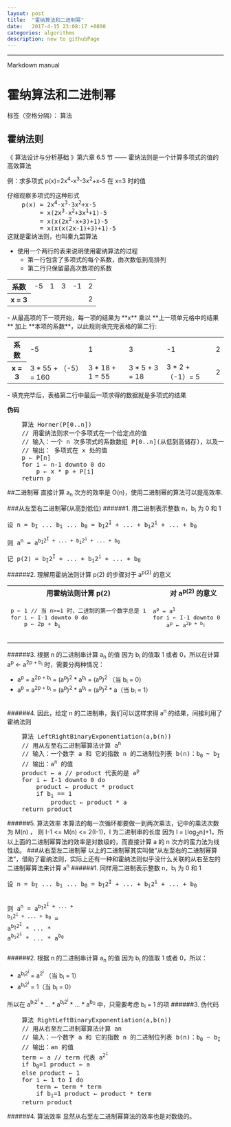 ```yaml
---
layout: post
title:  "霍纳算法和二进制幂"
date:   2017-4-15 23:08:17 +0800
categories: algorithms
description: new to githubPage
---
```

---
Markdown manual

# 霍纳算法和二进制幂

标签（空格分隔）： 算法

## 霍纳法则
《 算法设计与分析基础 》第六章 6.5 节 —— 霍纳法则是一个计算多项式的值的高效算法

例：求多项式 p(x)=2x<sup>4</sup>-x<sup>3</sup>-3x<sup>2</sup>+x-5  在 x=3 时的值
<pre>仔细观察多项式的这种形式
    p(x) = 2x<sup>4</sup>-x<sup>3</sup>-3x<sup>2</sup>+x-5
         = x(2x<sup>3</sup>-x<sup>2</sup>+3x<sup>1</sup>+1)-5
         = x(x(2x<sup>2</sup>-x+3)+1)-5
         = x(x(x(2x-1)+3)+1)-5
这就是霍纳法则，也叫秦九韶算法
</pre>
- 使用一个两行的表来说明使用霍纳算法的过程
    - 第一行包含了多项式的每个系数，由次数低到高排列
    - 第二行只保留最高次数项的系数
<table>
    <tr>
        <th>系数</th>
        <td>-5</td>
        <td>1</td>
        <td>3</td>
        <td>-1</td>
        <td>2</td>
    </tr>
     <tr>
        <th>x = 3</th>
        <td></td>
        <td></td>
        <td></td>
        <td></td>
        <td>2</td>
    </tr>
</table>
- 从最高项的下一项开始，每一项的结果为 **x** 乘以 **上一项单元格中的结果** 加上 **本项的系数**，以此规则填充完表格的第二行:
<table>
    <tr>
        <th>系数</th>
        <td>-5</td>
        <td>1</td>
        <td>3</td>
        <td>-1</td>
        <td>2</td>
    </tr>
     <tr>
        <th>x = 3</th>
        <td>3 * 55 + （-5）= 160</td>
        <td>3 * 18 + 1 = 55</td>
        <td>3 * 5 + 3 = 18</td>
        <td>3 * 2 +（-1）= 5</td>
        <td>2</td>
    </tr>
</table>
- 填充完毕后，表格第二行中最后一项求得的数据就是多项式的结果

**伪码**
<pre>
    算法 Horner(P[0..n])
    // 用霍纳法则求一个多项式在一个给定点的值
    // 输入：一个 n 次多项式的系数数组 P[0..n](从低到高储存)，以及一个数字 x
    // 输出： 多项式在 x 处的值
    p ← P[n]
    for i ← n-1 downto 0 do
        p ← x * p + P[i]
    return p
</pre>

##二进制幂
直接计算 a<sub>n</sub> 次方的效率是 O(n)，使用二进制幂的算法可以提高效率.

###从左至右二进制幂(从高到低位)
######1. 用二进制表示整数 n，b<sub>i</sub> 为 0 和 1
<pre>
设 n = b<sub>I</sub> ... b<sub>i</sub> ... b<sub>0</sub> = b<sub>I</sub>2<sup>I</sup> + ... + b<sub>i</sub>2<sup>i</sup> + ... + b<sub>0</sub> 

则 a<sup>n</sup> = a<sup>b<sub>I</sub>2<sup>I</sup> + ... + b<sub>i</sub>2<sup>i</sup> + ... + b<sub>0</sub></sup>

记 p(2) = b<sub>I</sub>2<sup>I</sup> + ... + b<sub>i</sub>2<sup>i</sup> + ... + b<sub>0</sub>
</pre>
######2. 理解用霍纳法则计算 p(2) 的步骤对于 a<sup>p(2)</sup> 的意义
<table>
    <tr >
        <th>用霍纳法则计算 p(2)</th>
         <th>对 a<sup>p(2)</sup> 的意义</th>
    </tr>
     <tr>
        <td>
            <pre>
p ← 1 // 当 n>=1 时，二进制的第一个数字总是 1
for i ← I-1 downto 0 do 
    p ← 2p + b<sub>i</sub>
            </pre>
        </td>
        <td>
        <pre>
a<sup>p</sup> = a<sup>1</sup>
for i ← I-1 downto 0 do 
    a<sup>p</sup> ← a<sup>2p + b<sub>i</sub></sup>
            </pre>
        </td>
    </tr>
</table>
######3.  根据 n 的二进制串计算 a<sub>n</sub> 的值
 因为 b<sub>i</sub> 的值取 1 或者 0，所以在计算 a<sup>p</sup> ← a<sup>2p + b<sub>i</sub></sup> 时，需要分两种情况：  
 
- a<sup>p</sup> = a<sup>2p + b<sub>i</sub></sup> =  (a<sup>p</sup>)<sup>2</sup> * a<sup>b<sub>i</sub></sup> = (a<sup>p</sup>)<sup>2</sup>     （当 b<sub>i</sub> = 0）  
- a<sup>p</sup> = a<sup>2p + b<sub>i</sub></sup> =  (a<sup>p</sup>)<sup>2</sup> * a<sup>b<sub>i</sub></sup> = (a<sup>p</sup>)<sup>2</sup> * a（当 b<sub>i</sub> = 1）
<br/>  
######4. 因此，给定 n 的二进制串，我们可以这样求得 a<sup>n</sup> 的结果，间接利用了霍纳法则
<pre>
    算法 LeftRightBinaryExponentiation(a,b(n))
    // 用从左至右二进制幂算法计算 a<sup>n</sup>
    // 输入：一个数字 a 和 它的指数 n 的二进制位列表 b(n)：b<sub>0 </sub>~ b<sub>I</sub>
    // 输出：a<sup>n</sup> 的值
    product ← a // product 代表的是 a<sup>p</sup>
    for i ← I-1 downto 0 do
        product ← product * product
        if b<sub>i</sub> == 1
            product ← product * a
    return product
</pre>
######5. 算法效率
本算法的每一次循环都要做一到两次乘法，记中的乘法次数为 M(n) ，
则 I-1 <= M(n) <= 2(I-1)，I 为二进制串的长度
因为 I = ⌊log<sub>2</sub>n⌋+1，所以上面的二进制幂算法的效率是对数级的，而直接计算 a 的 n 次方的蛮力法为线性级。
###从右至左二进制幂
以上的二进制幂其实叫做“从左至右的二进制幂算法”，借助了霍纳法则，实际上还有一种和霍纳法则似乎没什么关联的从右至左的二进制幂算法来计算 a<sup>n</sup> 
######1. 同样用二进制表示整数 n，b<sub>i</sub> 为 0 和 1
<pre>
设 n = b<sub>I</sub> ... b<sub>i</sub> ... b<sub>0</sub> = b<sub>I</sub>2<sup>I</sup> + ... + b<sub>i</sub>2<sup>i</sup> + ... + b<sub>0</sub> 

则 a<sup>n</sup> = a<sup>b<sub>I</sub>2<sup>I</sup> + ... + b<sub>i</sub>2<sup>i</sup> + ... + b<sub>0</sub></sup> = a<sup>b<sub>I</sub>2<sup>I</sup></sup> * ... * a<sup>b<sub>i</sub>2<sup>i</sup></sup>  * ... * a<sup>b<sub>0</sub></sup>
</pre>

######2.  根据 n 的二进制串计算 a<sub>n</sub> 的值
 因为 b<sub>i</sub> 的值取 1 或者 0，所以：  
 
- a<sup>b<sub>i</sub>2<sup>i</sup></sup> =  a<sup>2<sup>i</sup></sup>  （当 b<sub>i</sub> = 1）  
- a<sup>b<sub>i</sub>2<sup>i</sup></sup> =  1（当 b<sub>i</sub> = 0）

所以在 a<sup>b<sub>I</sub>2<sup>I</sup></sup> * ... * a<sup>b<sub>i</sub>2<sup>i</sup></sup>  * ... * a<sup>b<sub>0</sub></sup> 中，只需要考虑 b<sub>i</sub> = 1 的项
######3. 伪代码
<pre>
    算法 RightLeftBinaryExponentiation(a,b(n))
    // 用从右至左二进制幂算法计算 an
    // 输入：一个数字 a 和 它的指数 n 的二进制位列表 b(n)：b<sub>0</sub> ~ b<sub>I</sub>
    // 输出：an 的值
    term ← a // term 代表 a<sup>2<sup>i</sup></sup>
    if b<sub>0</sub>=1 product ← a
    else product ← 1
    for i ← 1 to I do
        term ← term * term 
        if b<sub>i</sub>=1 product ← product * term
    return product
</pre>
######4. 算法效率
显然从右至左二进制幂算法的效率也是对数级的。
